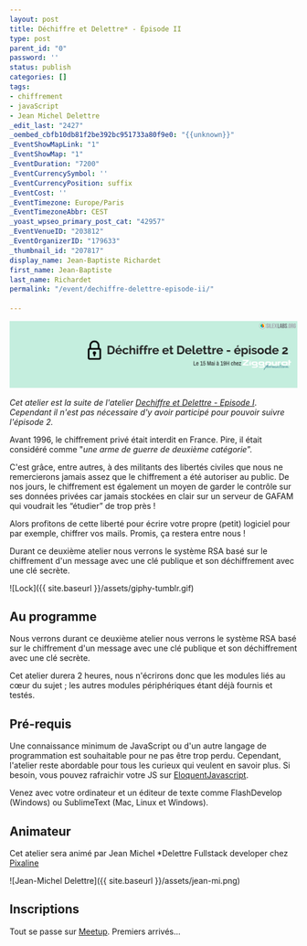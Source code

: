 ```yaml
---
layout: post
title: Déchiffre et Delettre* - Épisode II
type: post
parent_id: "0"
password: ''
status: publish
categories: []
tags:
- chiffrement
- javaScript
- Jean Michel Delettre
_edit_last: "2427"
_oembed_cbfb10db81f2be392bc951733a80f9e0: "{{unknown}}"
_EventShowMapLink: "1"
_EventShowMap: "1"
_EventDuration: "7200"
_EventCurrencySymbol: ''
_EventCurrencyPosition: suffix
_EventCost: ''
_EventTimezone: Europe/Paris
_EventTimezoneAbbr: CEST
_yoast_wpseo_primary_post_cat: "42957"
_EventVenueID: "203812"
_EventOrganizerID: "179633"
_thumbnail_id: "207817"
display_name: Jean-Baptiste Richardet
first_name: Jean-Baptiste
last_name: Richardet
permalink: "/event/dechiffre-delettre-episode-ii/"

---
```

![](/assets/dechiffre-et-delettre.png)

_Cet atelier est la suite de l'atelier_ [_Dechiffre et Delettre - Episode I_](https://www.silexlabs.org/event/dechiffre-delettre-episode-i/). _Cependant il n'est pas nécessaire d'y avoir participé pour pouvoir suivre l'épisode 2._

Avant 1996, le chiffrement privé était interdit en France. Pire, il était considéré comme "_une arme de guerre de deuxième catégorie_”.

C'est grâce, entre autres, à des militants des libertés civiles que nous ne remercierons jamais assez que le chiffrement a été autoriser au public. De nos jours, le chiffrement est également un moyen de garder le contrôle sur ses données privées car jamais stockées en clair sur un serveur de GAFAM qui voudrait les “étudier” de trop près !

Alors profitons de cette liberté pour écrire votre propre (petit) logiciel pour par exemple, chiffrer vos mails. Promis, ça restera entre nous !

Durant ce deuxième atelier nous verrons le système RSA basé sur le chiffrement d'un message avec une clé publique et son déchiffrement avec une clé secrète.

![Lock]({{ site.baseurl }}/assets/giphy-tumblr.gif)

## Au programme

Nous verrons durant ce deuxième atelier nous verrons le système RSA basé sur le chiffrement d'un message avec une clé publique et son déchiffrement avec une clé secrète.

Cet atelier durera 2 heures, nous n'écrirons donc que les modules liés au cœur du sujet ; les autres modules périphériques étant déjà fournis et testés.

## Pré-requis

Une connaissance minimum de JavaScript ou d'un autre langage de programmation est souhaitable pour ne pas être trop perdu. Cependant, l'atelier reste abordable pour tous les curieux qui veulent en savoir plus. Si besoin, vous pouvez rafraichir votre JS sur [EloquentJavascript](https://fr.eloquentjavascript.net/contents.html).

Venez avec votre ordinateur et un éditeur de texte comme FlashDevelop (Windows) ou SublimeText (Mac, Linux et Windows).

## Animateur

Cet atelier sera animé par Jean Michel *Delettre Fullstack developer chez [Pixaline](http://www.pixaline.net/)

![Jean-Michel Delettre]({{ site.baseurl }}/assets/jean-mi.png)

## Inscriptions

Tout se passe sur [Meetup](https://www.meetup.com/fr-FR/Silex-Labs-Aperopensource/events/261049402/). Premiers arrivés...